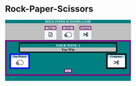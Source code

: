 # Rock-Paper-Scissors

<img src="resources/R-P-S-thumbnail.png" alt="photo of Rock-Paper-Scissors game" >
